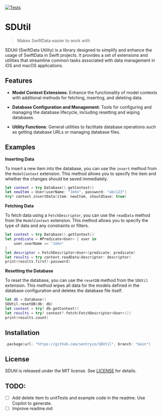 [![Tests](https://github.com/sentryco/SDUtil/actions/workflows/Tests.yml/badge.svg)](https://github.com/sentryco/SDUtil/actions/workflows/Tests.yml)

# SDUtil

> Makes SwiftData easier to work with

SDUtil (SwiftData Utility) is a library designed to simplify and enhance the usage of SwiftData in Swift projects. It provides a set of extensions and utilities that streamline common tasks associated with data management in iOS and macOS applications.

## Features

- **Model Context Extensions**: Enhance the functionality of model contexts with additional methods for fetching, inserting, and deleting data.

- **Database Configuration and Management**: Tools for configuring and managing the database lifecycle, including resetting and wiping databases.

- **Utility Functions**: General utilities to facilitate database operations such as getting database URLs or managing database files.


## Examples
 
**Inserting Data**

To insert a new item into the database, you can use the `insert` method from the `ModelContext` extension. This method allows you to specify the item and whether the changes should be saved immediately.

```swift
let context = try Database().getContext()  
let newItem = User(userName: "John", password: "abc123")
try? context.insertData(item: newItem, shouldSave: true)
``` 

**Fetching Data** 

To fetch data using a `FetchDescriptor`, you can use the `readData` method from the `ModelContext` extension. This method allows you to specify the type of data and any constraints or filters. 

```swift 
let context = try Database().getContext()  
let predicate = #Predicate<User> { user in  
    user.userName == "John" 
}
let descriptor = FetchDescriptor<User>(predicate: predicate)  
let results = try context.readData(descriptor: descriptor)
print(results.first?.password)
```

**Resetting the Database** 
 
To reset the database, you can use the `resetDB` method from the `SDUtil` extension. This method wipes all data for the models defined in the database configuration and deletes the database file itself. 
 
```swift 
let db = Database()
SDUtil.resetDB(db: db) 
let context = try? db.getContext()
let results = try? context?.fetch(FetchDescriptor<User>())
print(results.count)
```  

## Installation

```swift
.package(url: "https://github.com/sentryco/SDUtil", branch: "main")
```

## License

SDUtil is released under the MIT license. See [LICENSE](LICENSE) for details.

## TODO: 
- [ ] Add delete item to unitTests and example code in the readme. Use Copilot to generate.
- [ ] Improve readme.md
